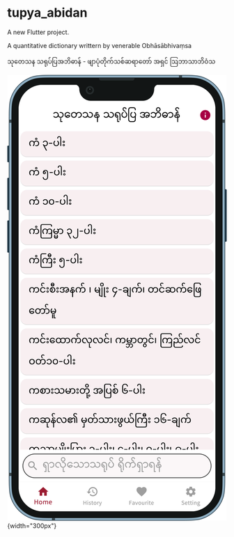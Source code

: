 # tupya_abidan

A new Flutter project.

A quantitative dictionary writtern by venerable Obhāsābhivaṃsa

သုတေသန သရုပ်ပြအဘိဓာန် - ဖျာပုံတိုက်သစ်ဆရာတော် အရှင် ဩဘာသာဘိဝံသ


![screenshot 01](screenshots/01.png){width="300px"}